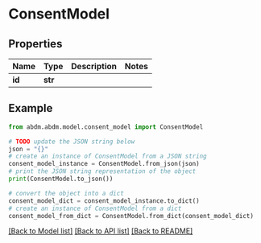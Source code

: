 # ConsentModel


## Properties

Name | Type | Description | Notes
------------ | ------------- | ------------- | -------------
**id** | **str** |  | 

## Example

```python
from abdm.abdm.model.consent_model import ConsentModel

# TODO update the JSON string below
json = "{}"
# create an instance of ConsentModel from a JSON string
consent_model_instance = ConsentModel.from_json(json)
# print the JSON string representation of the object
print(ConsentModel.to_json())

# convert the object into a dict
consent_model_dict = consent_model_instance.to_dict()
# create an instance of ConsentModel from a dict
consent_model_from_dict = ConsentModel.from_dict(consent_model_dict)
```
[[Back to Model list]](../README.md#documentation-for-models) [[Back to API list]](../README.md#documentation-for-api-endpoints) [[Back to README]](../README.md)


